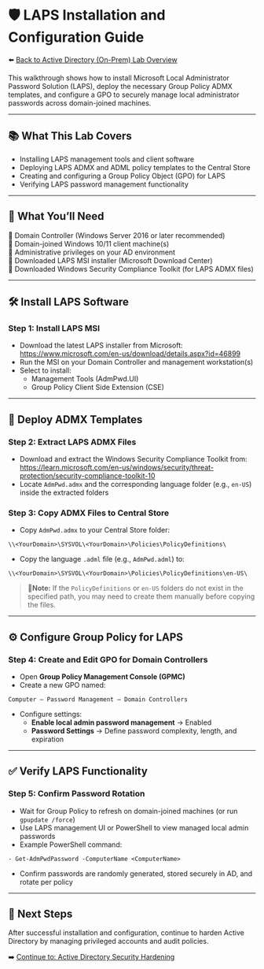 # 🛡️ LAPS Installation and Configuration Guide

⬅️ [Back to Active Directory (On-Prem) Lab Overview](./README.md)

This walkthrough shows how to install Microsoft Local Administrator Password Solution (LAPS), deploy the necessary Group Policy ADMX templates, and configure a GPO to securely manage local administrator passwords across domain-joined machines.

---

## 📚 What This Lab Covers

- Installing LAPS management tools and client software  
- Deploying LAPS ADMX and ADML policy templates to the Central Store  
- Creating and configuring a Group Policy Object (GPO) for LAPS  
- Verifying LAPS password management functionality  

---

## 📝 What You’ll Need

🔹 Domain Controller (Windows Server 2016 or later recommended)  
🔹 Domain-joined Windows 10/11 client machine(s)  
🔹 Administrative privileges on your AD environment  
🔹 Downloaded LAPS MSI installer (Microsoft Download Center)  
🔹 Downloaded Windows Security Compliance Toolkit (for LAPS ADMX files)  

---

## 🛠️ Install LAPS Software

### Step 1: Install LAPS MSI

- Download the latest LAPS installer from Microsoft:  
  https://www.microsoft.com/en-us/download/details.aspx?id=46899  
- Run the MSI on your Domain Controller and management workstation(s)  
- Select to install:  
  - Management Tools (AdmPwd.UI)  
  - Group Policy Client Side Extension (CSE)  

---

## 📂 Deploy ADMX Templates

### Step 2: Extract LAPS ADMX Files

- Download and extract the Windows Security Compliance Toolkit from:  
  https://learn.microsoft.com/en-us/windows/security/threat-protection/security-compliance-toolkit-10  
- Locate `AdmPwd.admx` and the corresponding language folder (e.g., `en-US`) inside the extracted folders  

### Step 3: Copy ADMX Files to Central Store

- Copy `AdmPwd.admx` to your Central Store folder:
```
\\<YourDomain>\SYSVOL\<YourDomain>\Policies\PolicyDefinitions\
```
- Copy the language `.adml` file (e.g., `AdmPwd.adml`) to:
```
\\<YourDomain>\SYSVOL\<YourDomain>\Policies\PolicyDefinitions\en-US\
```
> 📒**Note:** If the `PolicyDefinitions` or `en-US` folders do not exist in the specified path, you may need to create them manually before copying the files.

---

## ⚙️ Configure Group Policy for LAPS

### Step 4: Create and Edit GPO for Domain Controllers

- Open **Group Policy Management Console (GPMC)**
- Create a new GPO named:

```Computer – Password Management – Domain Controllers``` 

- Configure settings:
  - **Enable local admin password management** → Enabled
  - **Password Settings** → Define password complexity, length, and expiration

---

## ✅ Verify LAPS Functionality

### Step 5: Confirm Password Rotation
- Wait for Group Policy to refresh on domain-joined machines (or run `gpupdate /force`)
- Use LAPS management UI or PowerShell to view managed local admin passwords
- Example PowerShell command:
```
- Get-AdmPwdPassword -ComputerName <ComputerName>
```
- Confirm passwords are randomly generated, stored securely in AD, and rotate per policy

---

## 🔗 Next Steps

After successful installation and configuration, continue to harden Active Directory by managing privileged accounts and audit policies.

➡️ [Continue to: Active Directory Security Hardening](./active-directory-security-hardening.md)






























